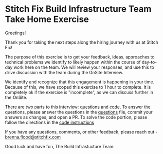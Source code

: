 # Stitch Fix Build Infrastructure Team Take Home Exercise
Greetings!

Thank you for taking the next steps along the hiring journey with us at Stitch Fix!

The purpose of this exercise is to get your feedback, ideas, approaches to technical problems we identify to likely happen within the course of day-to-day work here on the team. We will review your responses, and use this to drive discussion with the team during the OnSite Interview.

We identify and recognize that this engagement is happening in your time. Because of this, we have scoped this exercise to 1 hour to complete. It is completely ok if the exercise is "incomplete", as we can discuss further in the OnSite.

There are two parts to this interview: [questions](QUESTIONS.md) and [code](CODE_INSTRUCTIONS.md). To answer the questions, please answer the questions in the [questions](QUESTIONS.md) file, commit your answers as changes, and open a PR. To solve the code portion, please follow the directions in the [code instructions](CODE_INSTRUCTIONS.md)

If you have any questions, comments, or other feedback, please reach out - brenna.flood@stitchfix.com

Good luck and have fun, The Build Infrastucture Team.

